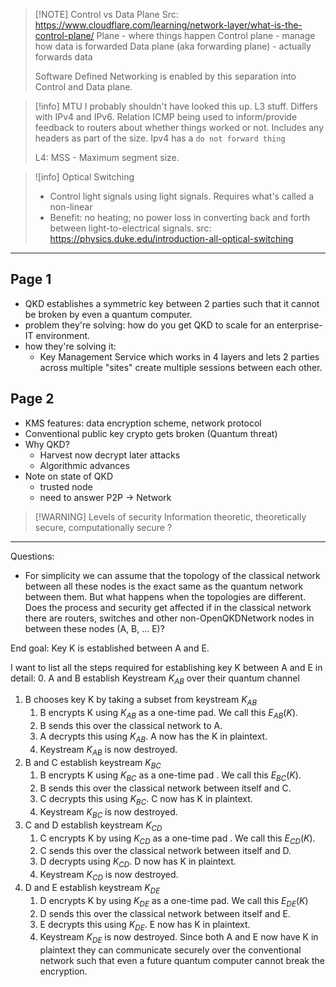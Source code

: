 
> [!NOTE] Control vs Data Plane 
> Src: https://www.cloudflare.com/learning/network-layer/what-is-the-control-plane/
Plane - where things happen
> Control plane - manage how data is forwarded
> Data plane (aka forwarding plane) - actually forwards data
>
> Software Defined Networking is enabled by this separation into Control and Data plane.
 
 
> [!info] MTU
> I probably shouldn't have looked this up. 
> L3 stuff. Differs with IPv4 and IPv6. Relation ICMP being used to inform/provide feedback to routers about whether things worked or not.
> Includes any headers as part of the size.
> Ipv4 has a `do not forward thing`
> 
> L4: MSS - Maximum segment size.

> ![info] Optical Switching
> - Control light signals using light signals. Requires what's called a non-linear 
> - Benefit: no heating; no power loss in converting back and forth between light-to-electrical signals.
> src: https://physics.duke.edu/introduction-all-optical-switching

----

## Page 1
- QKD establishes a symmetric key between 2 parties such that it cannot be broken by even a quantum computer.
- problem they're solving: how do you get QKD to scale for an enterprise-IT environment.
- how they're solving it:
	- Key Management Service which works in 4 layers and lets 2 parties across multiple "sites" create multiple sessions between each other.

## Page 2
- KMS features: data encryption scheme, network protocol
- Conventional public key crypto gets broken (Quantum threat)
- Why QKD?
	- Harvest now decrypt later attacks
	- Algorithmic advances
- Note on state of QKD
	- trusted node
	- need to answer P2P -> Network

> [!WARNING] Levels of security
> Information theoretic, theoretically secure, computationally secure ?





---
Questions:
- For simplicity we can assume that the topology of the classical network between all these nodes is the exact same as the quantum network between them. But what happens when the topologies are different. Does the process and security get affected if in the classical network there are routers, switches and other non-OpenQKDNetwork nodes in between these nodes (A, B, ... E)?


End goal: Key K is established between A and E.

I want to list all the steps required for establishing key K between A and E in detail:
0. A and B establish Keystream $K_{AB}$ over their quantum channel
1. B chooses key K by taking a subset from keystream $K_{AB}$
	1. B encrypts K using $K_{AB}$ as a one-time pad. We call this $E_{AB}(K)$.
	2. B sends this over the classical network to A.
	3. A decrypts this using $K_{AB}$. A now has the K in plaintext.
	4. Keystream $K_{AB}$ is now destroyed.
2. B and C establish keystream $K_{BC}$
	1. B encrypts K using $K_{BC}$ as a one-time pad . We call this $E_{BC}(K)$.
	2. B sends this over the classical network between itself and C.
	3. C decrypts this using $K_{BC}$. C now has K in plaintext.
	4. Keystream $K_{BC}$ is now destroyed.
3. C and D establish keystream $K_{CD}$
	1. C encrypts K by using $K_{CD}$ as a one-time pad . We call this $E_{CD}(K)$.
	2. C sends this over the classical network between itself and D.
	3. D decrypts using $K_{CD}$. D now has K in plaintext.
	4. Keystream $K_{CD}$ is now destroyed.
4. D and E establish keystream $K_{DE}$
	1. D encrypts K by using $K_{DE}$ as a one-time pad. We call this $E_{DE}(K)$
	2. D sends this over the classical network between itself and E.
	3. E decrypts this using  $K_{DE}$. E now has K in plaintext.
	4. Keystream $K_{DE}$ is now destroyed.
Since  both A and E now have K in plaintext they can communicate securely over the conventional network such that even a future quantum computer cannot break the encryption.